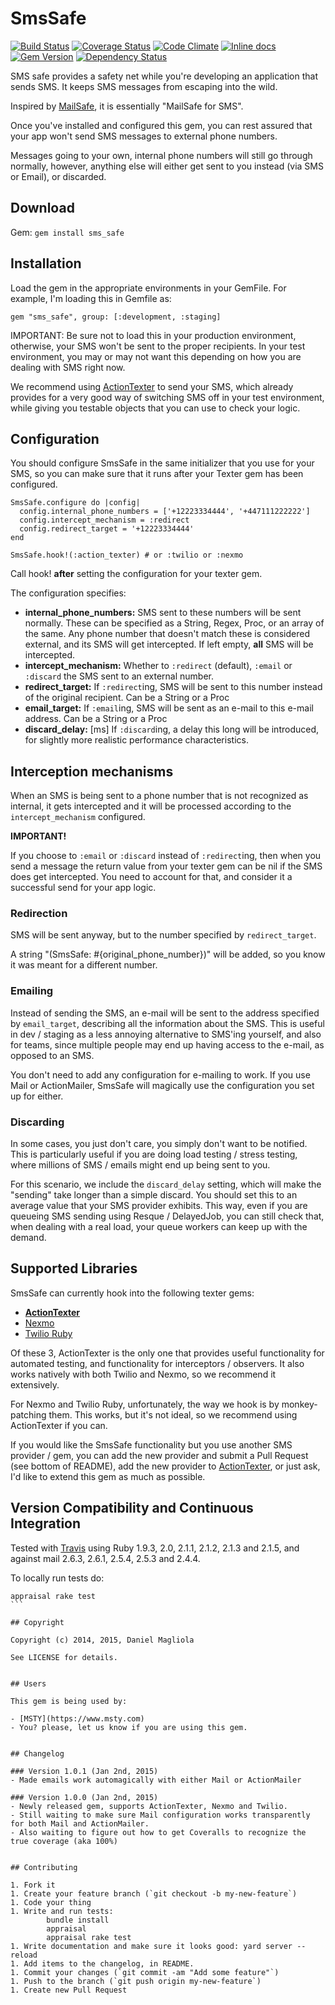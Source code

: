 # SmsSafe

[![Build Status](https://travis-ci.org/dmagliola/sms_safe.svg?branch=master)](https://travis-ci.org/dmagliola/sms_safe)
[![Coverage Status](https://coveralls.io/repos/dmagliola/sms_safe/badge.png?branch=master)](https://coveralls.io/r/dmagliola/sms_safe?branch=master)
[![Code Climate](https://codeclimate.com/github/dmagliola/sms_safe/badges/gpa.svg)](https://codeclimate.com/github/dmagliola/sms_safe)
[![Inline docs](http://inch-ci.org/github/dmagliola/sms_safe.svg?branch=master&style=flat)](http://inch-ci.org/github/dmagliola/sms_safe)
[![Gem Version](https://badge.fury.io/rb/sms_safe.png)](http://badge.fury.io/rb/sms_safe)
[![Dependency Status](https://gemnasium.com/dmagliola/sms_safe.svg)](https://gemnasium.com/dmagliola/sms_safe)


SMS safe provides a safety net while you're developing an application that sends SMS.
It keeps SMS messages from escaping into the wild.

Inspired by [MailSafe](https://rubygems.org/gems/mail_safe), it is essentially "MailSafe for SMS".

Once you've installed and configured this gem, you can rest assured that your app won't send
SMS messages to external phone numbers.

Messages going to your own, internal phone numbers will still go through normally, however, anything else will
either get sent to you instead (via SMS or Email), or discarded.

## Download

Gem: `gem install sms_safe`

## Installation

Load the gem in the appropriate environments in your GemFile. For example, I'm loading this in Gemfile as:

  `gem "sms_safe", group: [:development, :staging]`

IMPORTANT: Be sure not to load this in your production environment, otherwise, your SMS won't be sent to the proper
recipients. In your test environment, you may or may not want this depending on how you are dealing with SMS right now.

We recommend using [ActionTexter](https://rubygems.org/gems/action_texter) to send your SMS, which already provides
for a very good way of switching SMS off in your test environment, while giving you testable objects that you can use
to check your logic.


## Configuration

You should configure SmsSafe in the same initializer that you use for your SMS, so you can make sure that it runs
after your Texter gem has been configured.

```
SmsSafe.configure do |config|
  config.internal_phone_numbers = ['+12223334444', '+447111222222']
  config.intercept_mechanism = :redirect
  config.redirect_target = '+12223334444'
end

SmsSafe.hook!(:action_texter) # or :twilio or :nexmo

```

Call hook! **after** setting the configuration for your texter gem.

The configuration specifies:

- **internal_phone_numbers:** SMS sent to these numbers will be sent normally. These can be specified
       as a String, Regex, Proc, or an array of the same. Any phone number that doesn't match these is
       considered external, and its SMS will get intercepted. If left empty, **all** SMS will be intercepted.
- **intercept_mechanism:** Whether to `:redirect` (default), `:email` or `:discard` the SMS sent to an external number.
- **redirect_target:** If `:redirect`ing, SMS will be sent to this number instead of the original recipient.
      Can be a String or a Proc
- **email_target:** If `:email`ing, SMS will be sent as an e-mail to this e-mail address. Can be a String or a Proc
- **discard_delay:** [ms] If `:discard`ing, a delay this long will be introduced, for slightly more realistic
      performance characteristics.


## Interception mechanisms

When an SMS is being sent to a phone number that is not recognized as internal, it gets intercepted
and it will be processed according to the `intercept_mechanism` configured.

**IMPORTANT!**

If you choose to `:email` or `:discard` instead of `:redirect`ing, then when you send a message
the return value from your texter gem can be nil if the SMS does get intercepted.
You need to account for that, and consider it a successful send for your app logic.


### Redirection

SMS will be sent anyway, but to the number specified by `redirect_target`.

A string "(SmsSafe: #{original_phone_number})" will be added, so you know it was meant for a different number.

### Emailing

Instead of sending the SMS, an e-mail will be sent to the address specified by `email_target`, describing all the information about the SMS.
This is useful in dev / staging as a less annoying alternative to SMS'ing yourself, and also
for teams, since multiple people may end up having access to the e-mail, as opposed to an SMS.

You don't need to add any configuration for e-mailing to work. If you use Mail or ActionMailer, SmsSafe will
magically use the configuration you set up for either.

### Discarding

In some cases, you just don't care, you simply don't want to be notified. This is particularly useful
if you are doing load testing / stress testing, where millions of SMS / emails might end up being sent to you.

For this scenario, we include the `discard_delay` setting, which will make the "sending" take longer
than a simple discard. You should set this to an average value that your SMS provider exhibits. This way,
even if you are queueing SMS sending using Resque / DelayedJob, you can still check that, when dealing with
a real load, your queue workers can keep up with the demand.


## Supported Libraries

SmsSafe can currently hook into the following texter gems:

- **[ActionTexter](https://rubygems.org/gems/action_texter)**
- [Nexmo](https://rubygems.org/gems/nexmo)
- [Twilio Ruby](https://rubygems.org/gems/twilio-ruby)

Of these 3, ActionTexter is the only one that provides useful functionality for automated testing,
and functionality for interceptors / observers. It also works natively with both Twilio and Nexmo,
so we recommend it extensively.

For Nexmo and Twilio Ruby, unfortunately, the way we hook is by monkey-patching them. This works,
but it's not ideal, so we recommend using ActionTexter if you can.

If you would like the SmsSafe functionality but you use another SMS provider / gem, you can add the new provider
and submit a Pull Request (see bottom of README), add the new provider to [ActionTexter](https://github.com/watu/action_texter),
or just ask, I'd like to extend this gem as much as possible.


## Version Compatibility and Continuous Integration

Tested with [Travis](https://travis-ci.org/dmagliola/sms_safe) using Ruby 1.9.3, 2.0, 2.1.1, 2.1.2, 2.1.3 and 2.1.5,
 and against mail 2.6.3, 2.6.1, 2.5.4, 2.5.3 and 2.4.4.

To locally run tests do:

````
appraisal rake test
```

## Copyright

Copyright (c) 2014, 2015, Daniel Magliola

See LICENSE for details.


## Users

This gem is being used by:

- [MSTY](https://www.msty.com)
- You? please, let us know if you are using this gem.


## Changelog

### Version 1.0.1 (Jan 2nd, 2015)
- Made emails work automagically with either Mail or ActionMailer

### Version 1.0.0 (Jan 2nd, 2015)
- Newly released gem, supports ActionTexter, Nexmo and Twilio.
- Still waiting to make sure Mail configuration works transparently for both Mail and ActionMailer.
- Also waiting to figure out how to get Coveralls to recognize the true coverage (aka 100%)


## Contributing

1. Fork it
1. Create your feature branch (`git checkout -b my-new-feature`)
1. Code your thing
1. Write and run tests:
        bundle install
        appraisal
        appraisal rake test
1. Write documentation and make sure it looks good: yard server --reload
1. Add items to the changelog, in README.
1. Commit your changes (`git commit -am "Add some feature"`)
1. Push to the branch (`git push origin my-new-feature`)
1. Create new Pull Request
